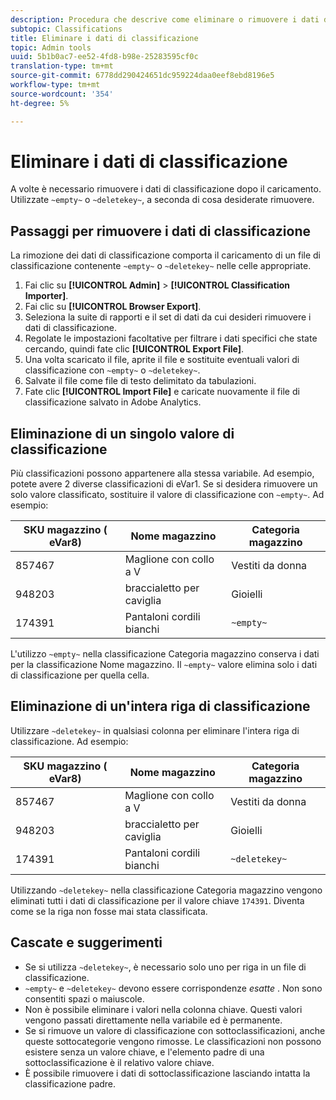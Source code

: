 ```yaml
---
description: Procedura che descrive come eliminare o rimuovere i dati di classificazione.
subtopic: Classifications
title: Eliminare i dati di classificazione
topic: Admin tools
uuid: 5b1b0ac7-ee52-4fd8-b98e-25283595cf0c
translation-type: tm+mt
source-git-commit: 6778dd290424651dc959224daa0eef8ebd8196e5
workflow-type: tm+mt
source-wordcount: '354'
ht-degree: 5%

---
```



# Eliminare i dati di classificazione

A volte è necessario rimuovere i dati di classificazione dopo il caricamento. Utilizzate `~empty~` o `~deletekey~`, a seconda di cosa desiderate rimuovere.

## Passaggi per rimuovere i dati di classificazione

La rimozione dei dati di classificazione comporta il caricamento di un file di classificazione contenente `~empty~` o `~deletekey~` nelle celle appropriate.

1. Fai clic su **[!UICONTROL Admin]** > **[!UICONTROL Classification Importer]**.
1. Fai clic su **[!UICONTROL Browser Export]**.
1. Seleziona la suite di rapporti e il set di dati da cui desideri rimuovere i dati di classificazione.
1. Regolate le impostazioni facoltative per filtrare i dati specifici che state cercando, quindi fate clic **[!UICONTROL Export File]**.
1. Una volta scaricato il file, aprite il file e sostituite eventuali valori di classificazione con `~empty~` o `~deletekey~`.
1. Salvate il file come file di testo delimitato da tabulazioni.
1. Fate clic **[!UICONTROL Import File]** e caricate nuovamente il file di classificazione salvato in  Adobe Analytics.

## Eliminazione di un singolo valore di classificazione

Più classificazioni possono appartenere alla stessa variabile. Ad esempio, potete avere 2 diverse classificazioni di  eVar1. Se si desidera rimuovere un solo valore classificato, sostituire il valore di classificazione con `~empty~`. Ad esempio:

| SKU magazzino ( eVar8) | Nome magazzino | Categoria magazzino |
| --- | --- | --- |
| 857467 | Maglione con collo a V | Vestiti da donna |
| 948203 | braccialetto per caviglia | Gioielli |
| 174391 | Pantaloni cordili bianchi | `~empty~` |

L&#39;utilizzo `~empty~` nella classificazione Categoria magazzino conserva i dati per la classificazione Nome magazzino. Il `~empty~` valore elimina solo i dati di classificazione per quella cella.

## Eliminazione di un&#39;intera riga di classificazione

Utilizzare `~deletekey~` in qualsiasi colonna per eliminare l&#39;intera riga di classificazione. Ad esempio:

| SKU magazzino ( eVar8) | Nome magazzino | Categoria magazzino |
| --- | --- | --- |
| 857467 | Maglione con collo a V | Vestiti da donna |
| 948203 | braccialetto per caviglia | Gioielli |
| 174391 | Pantaloni cordili bianchi | `~deletekey~` |

Utilizzando `~deletekey~` nella classificazione Categoria magazzino vengono eliminati tutti i dati di classificazione per il valore chiave `174391`. Diventa come se la riga non fosse mai stata classificata.

## Cascate e suggerimenti

* Se si utilizza `~deletekey~`, è necessario solo uno per riga in un file di classificazione.
* `~empty~` e `~deletekey~` devono essere corrispondenze *esatte* . Non sono consentiti spazi o maiuscole.
* Non è possibile eliminare i valori nella colonna chiave. Questi valori vengono passati direttamente nella variabile ed è permanente.
* Se si rimuove un valore di classificazione con sottoclassificazioni, anche queste sottocategorie vengono rimosse. Le classificazioni non possono esistere senza un valore chiave, e l&#39;elemento padre di una sottoclassificazione è il relativo valore chiave.
* È possibile rimuovere i dati di sottoclassificazione lasciando intatta la classificazione padre.
